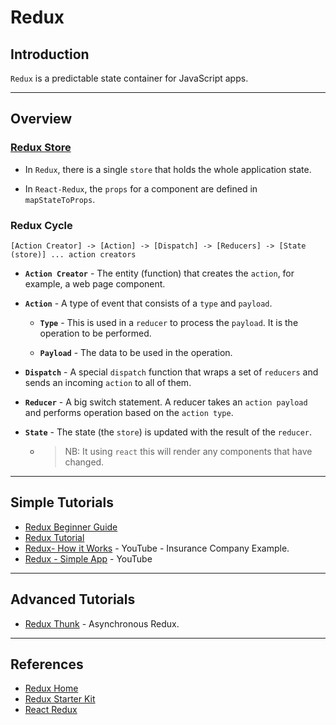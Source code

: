 # Redux

## Introduction

`Redux` is a predictable state container for JavaScript apps.

---

## Overview

### [Redux Store](https://redux.js.org/basics/store)

* In `Redux`, there is a single `store` that holds the whole application state.

* In `React-Redux`, the `props` for a component are defined in `mapStateToProps`.


### Redux Cycle

```
[Action Creator] -> [Action] -> [Dispatch] -> [Reducers] -> [State (store)] ... action creators
```

* __`Action Creator`__ - The entity (function) that creates the `action`, for example, a web page component.

* __`Action`__ - A type of event that consists of a `type` and `payload`.
    
    * __`Type`__ - This is used in a `reducer` to process the `payload`. It is the operation to be performed.

    * __`Payload`__ - The data to be used in the operation.

* __`Dispatch`__ - A special `dispatch` function that wraps a set of `reducers` and sends an incoming `action` to all of them.

* __`Reducer`__ - A big switch statement. A reducer takes an `action payload` and performs operation based on the `action type`.

* __`State`__ - The state (the `store`) is updated with the result of the `reducer`.

    * >NB: It using `react` this will render any components that have changed.



---

## Simple Tutorials

* [Redux Beginner Guide](https://www.valentinog.com/blog/redux/)
* [Redux Tutorial](https://www.robinwieruch.de/react-redux-tutorial/)
* [Redux- How it Works](https://www.youtube.com/watch?v=3sjMRS1gJys) - YouTube - Insurance Company Example.
* [Redux - Simple App](https://www.youtube.com/watch?v=kJeXr1K3nyg) - YouTube

---

## Advanced Tutorials

* [Redux Thunk](https://www.youtube.com/watch?v=1QI-UE3-0PU) - Asynchronous Redux.


---

## References

* [Redux Home](https://redux.js.org/)
* [Redux Starter Kit](https://redux-starter-kit.js.org/)
* [React Redux](https://react-redux.js.org/)
